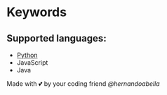 # Keywords

## Supported languages:
- [Python](./python.md)
- JavaScript
- Java

Made with 💕 by your coding friend *@hernandoabella*
